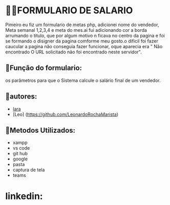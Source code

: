 # 💋🦄FORMULARIO DE SALARIO

Pimeiro eu fiz um formulario de metas php, adicionei nome do vendedor, Meta semanal 1,2,3,4 e meta do mes.ai fui adicionando cor a borda arrumando o titulo, que por algum motivo n ficava no centro da pagina e foi se formando o disigner da pagina comforme meu gosto.o dificil foi fazer caucular a pagina não conseguia fazer funcionar, oque aparecia era " Não encontrado
O URL solicitado não foi encontrado neste servidor".

## 🌼Função do formulario:
os  parâmetros  para  que  o  Sistema  calcule  o  salário  final  de  um vendedor.


## 🌼autores:
* [lara](https://github.com/laraassuncao18)
* [Leo] (https://github.com/LeonardoRochaMarista)


## 🌼Metodos Utilizados:
* xampp
* vs code
* git hub
* google
* pasta
* captura de tela
* teams

# linkedin:
